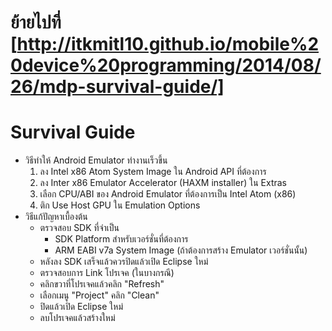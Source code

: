 # ย้ายไปที่ [http://itkmitl10.github.io/mobile%20device%20programming/2014/08/26/mdp-survival-guide/]

# Survival Guide

- วิธีทำให้ Android Emulator ทำงานเร็วขึ้น
  1. ลง Intel x86 Atom System Image ใน Android API ที่ต้องการ
  2. ลง Inter x86 Emulator Accelerator (HAXM installer) ใน Extras
  3. เลือก CPU/ABI ของ Android Emulator ที่ต้องการเป็น Intel Atom (x86)
  4. ติก Use Host GPU ใน Emulation Options
- วิธีแก้ปัญหาเบื้องต้น
  - ตรวจสอบ SDK ที่จำเป็น
    - SDK Platform สำหรับเวอร์ชั่นที่ต้องการ
    - ARM EABI v7a System Image (ถ้าต้องการสร้าง Emulator เวอร์ชั่นนั้น)
  - หลังลง SDK เสร็จแล้วควรปิดแล้วเปิด Eclipse ใหม่
  - ตรวจสอบการ Link โปรเจค (ในบางกรณี)
  - คลิกขวาที่โปรเจคแล้วคลิก "Refresh"
  - เลือกเมนู "Project" คลิก "Clean"
  - ปิดแล้วเปิด Eclipse ใหม่
  - ลบโปรเจคแล้วสร้างใหม่
